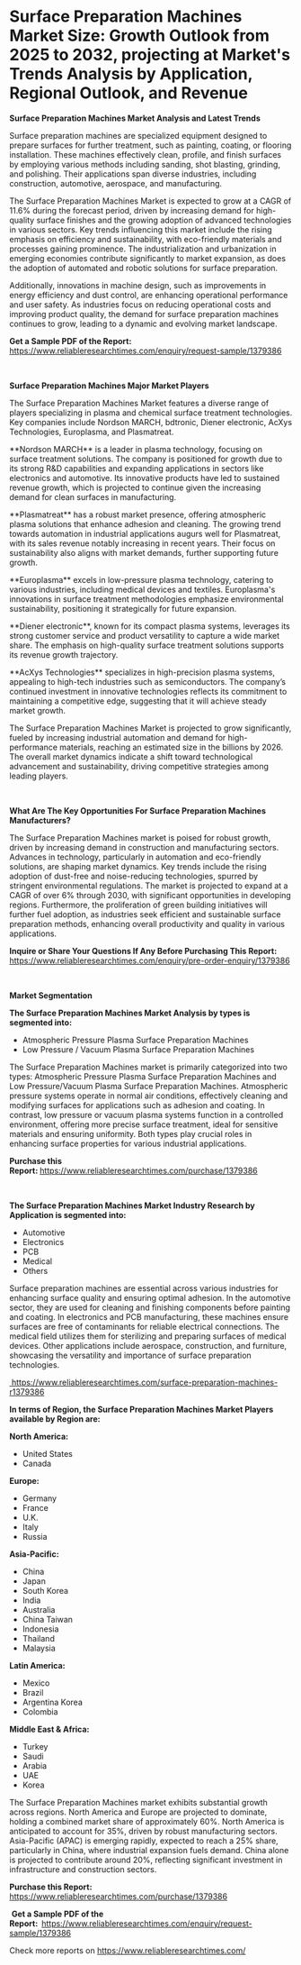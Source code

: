 <p><h1>Surface Preparation Machines Market Size: Growth Outlook from 2025 to 2032, projecting at Market's Trends Analysis by Application, Regional Outlook, and Revenue</h1></p><p><strong>Surface Preparation Machines Market Analysis and Latest Trends</strong></p>
<p><p>Surface preparation machines are specialized equipment designed to prepare surfaces for further treatment, such as painting, coating, or flooring installation. These machines effectively clean, profile, and finish surfaces by employing various methods including sanding, shot blasting, grinding, and polishing. Their applications span diverse industries, including construction, automotive, aerospace, and manufacturing.</p><p>The Surface Preparation Machines Market is expected to grow at a CAGR of 11.6% during the forecast period, driven by increasing demand for high-quality surface finishes and the growing adoption of advanced technologies in various sectors. Key trends influencing this market include the rising emphasis on efficiency and sustainability, with eco-friendly materials and processes gaining prominence. The industrialization and urbanization in emerging economies contribute significantly to market expansion, as does the adoption of automated and robotic solutions for surface preparation.</p><p>Additionally, innovations in machine design, such as improvements in energy efficiency and dust control, are enhancing operational performance and user safety. As industries focus on reducing operational costs and improving product quality, the demand for surface preparation machines continues to grow, leading to a dynamic and evolving market landscape.</p></p>
<p><strong>Get a Sample PDF of the Report:&nbsp;</strong> <a href="https://www.reliableresearchtimes.com/enquiry/request-sample/1379386?utm_campaign=2997&utm_medium=2&utm_source=Github&utm_content=ia&utm_term=08042025&utm_id=surface-preparation-machines">https://www.reliableresearchtimes.com/enquiry/request-sample/1379386</a></p>
<p>&nbsp;</p>
<p><strong>Surface Preparation Machines Major Market Players</strong></p>
<p><p>The Surface Preparation Machines Market features a diverse range of players specializing in plasma and chemical surface treatment technologies. Key companies include Nordson MARCH, bdtronic, Diener electronic, AcXys Technologies, Europlasma, and Plasmatreat.</p><p>**Nordson MARCH** is a leader in plasma technology, focusing on surface treatment solutions. The company is positioned for growth due to its strong R&D capabilities and expanding applications in sectors like electronics and automotive. Its innovative products have led to sustained revenue growth, which is projected to continue given the increasing demand for clean surfaces in manufacturing.</p><p>**Plasmatreat** has a robust market presence, offering atmospheric plasma solutions that enhance adhesion and cleaning. The growing trend towards automation in industrial applications augurs well for Plasmatreat, with its sales revenue notably increasing in recent years. Their focus on sustainability also aligns with market demands, further supporting future growth.</p><p>**Europlasma** excels in low-pressure plasma technology, catering to various industries, including medical devices and textiles. Europlasma's innovations in surface treatment methodologies emphasize environmental sustainability, positioning it strategically for future expansion.</p><p>**Diener electronic**, known for its compact plasma systems, leverages its strong customer service and product versatility to capture a wide market share. The emphasis on high-quality surface treatment solutions supports its revenue growth trajectory.</p><p>**AcXys Technologies** specializes in high-precision plasma systems, appealing to high-tech industries such as semiconductors. The company’s continued investment in innovative technologies reflects its commitment to maintaining a competitive edge, suggesting that it will achieve steady market growth.</p><p>The Surface Preparation Machines Market is projected to grow significantly, fueled by increasing industrial automation and demand for high-performance materials, reaching an estimated size in the billions by 2026. The overall market dynamics indicate a shift toward technological advancement and sustainability, driving competitive strategies among leading players.</p></p>
<p>&nbsp;</p>
<p><strong>What Are The Key Opportunities For Surface Preparation Machines Manufacturers?</strong></p>
<p><p>The Surface Preparation Machines market is poised for robust growth, driven by increasing demand in construction and manufacturing sectors. Advances in technology, particularly in automation and eco-friendly solutions, are shaping market dynamics. Key trends include the rising adoption of dust-free and noise-reducing technologies, spurred by stringent environmental regulations. The market is projected to expand at a CAGR of over 6% through 2030, with significant opportunities in developing regions. Furthermore, the proliferation of green building initiatives will further fuel adoption, as industries seek efficient and sustainable surface preparation methods, enhancing overall productivity and quality in various applications.</p></p>
<p><strong>Inquire or Share Your Questions If Any Before Purchasing This Report:</strong> <a href="https://www.reliableresearchtimes.com/enquiry/pre-order-enquiry/1379386?utm_campaign=2997&utm_medium=2&utm_source=Github&utm_content=ia&utm_term=08042025&utm_id=surface-preparation-machines">https://www.reliableresearchtimes.com/enquiry/pre-order-enquiry/1379386</a></p>
<p>&nbsp;</p>
<p><strong>Market Segmentation</strong></p>
<p><strong>The Surface Preparation Machines Market Analysis by types is segmented into:</strong></p>
<p><ul><li>Atmospheric Pressure Plasma Surface Preparation Machines</li><li>Low Pressure / Vacuum Plasma Surface Preparation Machines</li></ul></p>
<p><p>The Surface Preparation Machines market is primarily categorized into two types: Atmospheric Pressure Plasma Surface Preparation Machines and Low Pressure/Vacuum Plasma Surface Preparation Machines. Atmospheric pressure systems operate in normal air conditions, effectively cleaning and modifying surfaces for applications such as adhesion and coating. In contrast, low pressure or vacuum plasma systems function in a controlled environment, offering more precise surface treatment, ideal for sensitive materials and ensuring uniformity. Both types play crucial roles in enhancing surface properties for various industrial applications.</p></p>
<p><strong>Purchase this Report:&nbsp;</strong><a href="https://www.reliableresearchtimes.com/purchase/1379386?utm_campaign=2997&utm_medium=2&utm_source=Github&utm_content=ia&utm_term=08042025&utm_id=surface-preparation-machines">https://www.reliableresearchtimes.com/purchase/1379386</a></p>
<p>&nbsp;</p>
<p><strong>The Surface Preparation Machines Market Industry Research by Application is segmented into:</strong></p>
<p><ul><li>Automotive</li><li>Electronics</li><li>PCB</li><li>Medical</li><li>Others</li></ul></p>
<p><p>Surface preparation machines are essential across various industries for enhancing surface quality and ensuring optimal adhesion. In the automotive sector, they are used for cleaning and finishing components before painting and coating. In electronics and PCB manufacturing, these machines ensure surfaces are free of contaminants for reliable electrical connections. The medical field utilizes them for sterilizing and preparing surfaces of medical devices. Other applications include aerospace, construction, and furniture, showcasing the versatility and importance of surface preparation technologies.</p></p>
<p><a href="https://www.reliableresearchtimes.com/surface-preparation-machines-r1379386?utm_campaign=2997&utm_medium=2&utm_source=Github&utm_content=ia&utm_term=08042025&utm_id=surface-preparation-machines">&nbsp;https://www.reliableresearchtimes.com/surface-preparation-machines-r1379386</a></p>
<p><strong>In terms of Region, the Surface Preparation Machines Market Players available by Region are:</strong></p>
<p>
    <p> <strong> North America: </strong>
        <ul>
            <li>United States</li>
            <li>Canada</li>
        </ul>
        </p> 
    <p> <strong> Europe: </strong>
        <ul>
            <li>Germany</li>
            <li>France</li>
            <li>U.K.</li>
            <li>Italy</li>
            <li>Russia</li>
        </ul>
        </p> 
    <p> <strong> Asia-Pacific: </strong>
        <ul>
            <li>China</li>
            <li>Japan</li>
            <li>South Korea</li>
            <li>India</li>
            <li>Australia</li>
            <li>China Taiwan</li>
            <li>Indonesia</li>
            <li>Thailand</li>
            <li>Malaysia</li>
        </ul>
        </p> 
    <p> <strong> Latin America: </strong>
        <ul>
            <li>Mexico</li>
            <li>Brazil</li>
            <li>Argentina Korea</li>
            <li>Colombia</li>
        </ul>
        </p> 
    <p> <strong> Middle East & Africa: </strong>
        <ul>
            <li>Turkey</li>
            <li>Saudi</li>
            <li>Arabia</li>
            <li>UAE</li>
            <li>Korea</li>
        </ul>
    </p>
    </p>
<p><p>The Surface Preparation Machines market exhibits substantial growth across regions. North America and Europe are projected to dominate, holding a combined market share of approximately 60%. North America is anticipated to account for 35%, driven by robust manufacturing sectors. Asia-Pacific (APAC) is emerging rapidly, expected to reach a 25% share, particularly in China, where industrial expansion fuels demand. China alone is projected to contribute around 20%, reflecting significant investment in infrastructure and construction sectors.</p></p>
<p><strong>Purchase this Report: </strong><a href="https://www.reliableresearchtimes.com/purchase/1379386?utm_campaign=2997&utm_medium=2&utm_source=Github&utm_content=ia&utm_term=08042025&utm_id=surface-preparation-machines">https://www.reliableresearchtimes.com/purchase/1379386</a></p>
<p>&nbsp;<strong>Get a Sample PDF of the Report:&nbsp;&nbsp;</strong><a href="https://www.reliableresearchtimes.com/enquiry/request-sample/1379386?utm_campaign=2997&utm_medium=2&utm_source=Github&utm_content=ia&utm_term=08042025&utm_id=surface-preparation-machines">https://www.reliableresearchtimes.com/enquiry/request-sample/1379386</a></p>
<p><strong></strong></p>
<p>Check more reports on <a href="https://www.reliableresearchtimes.com/?utm_campaign=2997&utm_medium=2&utm_source=Github&utm_content=ia&utm_term=08042025&utm_id=surface-preparation-machines">https://www.reliableresearchtimes.com/</a></p>